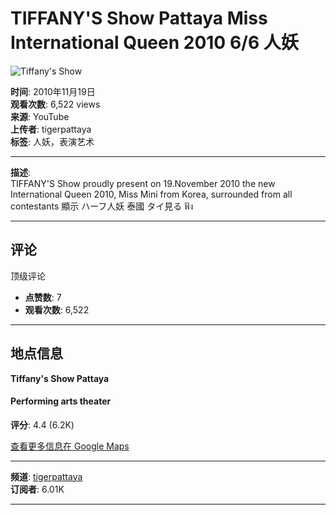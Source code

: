 # TIFFANY'S Show Pattaya Miss International Queen 2010 6/6 人妖

![Tiffany's Show](https://i.ytimg.com/vi/3TDGk2sMayk/hqdefault.jpg?sqp=-oaymwFACKgBEF5IWvKriqkDMwgBFQAAiEIYAdgBAeIBCggYEAIYBjgBQAHwAQH4Af4JgALQBYoCDAgAEAEYWiA_KH8wDw==&rs=AOn4CLB2DtNHmB_louHiNYaKGryLTYMt6A)

**时间**: 2010年11月19日  
**观看次数**: 6,522 views  
**来源**: YouTube  
**上传者**: tigerpattaya  
**标签**: 人妖，表演艺术  

---

**描述**:  
TIFFANY'S Show proudly present on 19.November 2010 the new International Queen 2010, Miss Mini from Korea, surrounded from all contestants 顯示 ハーフ人妖 泰國 タイ見る ฟัง

---

## 评论
顶级评论

- **点赞数**: 7  
- **观看次数**: 6,522  

---

## 地点信息
**Tiffany's Show Pattaya**  
#### Performing arts theater  
**评分**: 4.4 (6.2K)

[查看更多信息在 Google Maps](https://maps.google.com/maps?cid=0x3102966cc4227b81:0xb36f9088228229f3&entry=yt_d)

---

**频道**: [tigerpattaya](https://www.youtube.com/@tigerpattaya)  
**订阅者**: 6.01K  

---
<!-- tcd_original_link https://www.youtube.com/watch?v=F229Jn-ju00 -->

